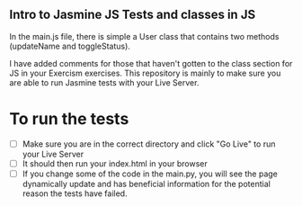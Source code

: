 ## Intro to Jasmine JS Tests and classes in JS

In the main.js file, there is simple a User class that contains two methods (updateName and toggleStatus).

I have added comments for those that haven't gotten to the class section for JS in your Exercism exercises. This repository is mainly to make sure you are able to run Jasmine tests with your Live Server.

# To run the tests

- [ ] Make sure you are in the correct directory and click "Go Live" to run your Live Server
- [ ] It should then run your index.html in your browser
- [ ] If you change some of the code in the main.py, you will see the page dynamically update and has beneficial information for the potential reason the tests have failed.
